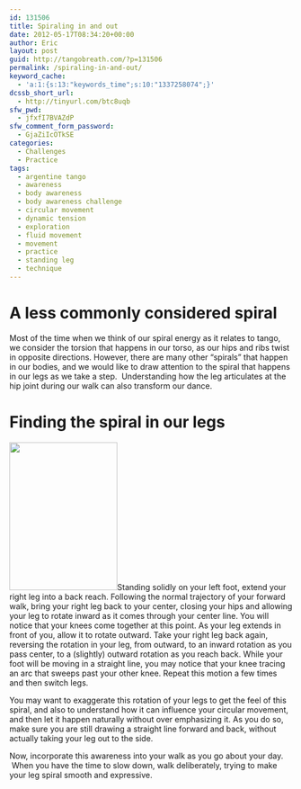 ```yaml
---
id: 131506
title: Spiraling in and out
date: 2012-05-17T08:34:20+00:00
author: Eric
layout: post
guid: http://tangobreath.com/?p=131506
permalink: /spiraling-in-and-out/
keyword_cache:
  - 'a:1:{s:13:"keywords_time";s:10:"1337258074";}'
dcssb_short_url:
  - http://tinyurl.com/btc8uqb
sfw_pwd:
  - jfxfI7BVAZdP
sfw_comment_form_password:
  - GjaZiIcOTkSE
categories:
  - Challenges
  - Practice
tags:
  - argentine tango
  - awareness
  - body awareness
  - body awareness challenge
  - circular movement
  - dynamic tension
  - exploration
  - fluid movement
  - movement
  - practice
  - standing leg
  - technique
---
```

# A less commonly considered spiral

Most of the time when we think of our spiral energy as it relates to
tango, we consider the torsion that happens in our torso, as our hips
and ribs twist in opposite directions. However, there are many other
&#8220;spirals&#8221; that happen in our bodies, and we would like
to draw attention to the spiral that happens in our legs as we take a
step.  Understanding how the leg articulates at the hip joint during
our walk can also transform our dance.

# Finding the spiral in our legs

[<img class="alignleft size-full
wp-image-131540" title="femoral spiral" alt=""
src="http://tangobreath.com/wp-content/uploads/2012/05/femoral-rotation.jpg"
width="192" height="263"
/>](http://tangobreath.com/wp-content/uploads/2012/05/femoral-rotation.jpg)Standing
solidly on your left foot, extend your right leg into a back
reach. Following the normal trajectory of your forward walk, bring
your right leg back to your center, closing your hips and allowing
your leg to rotate inward as it comes through your center line. You
will notice that your knees come together at this point. As your leg
extends in front of you, allow it to rotate outward. Take your right
leg back again, reversing the rotation in your leg, from outward, to an
inward rotation as you pass center, to a (slightly) outward rotation
as you reach back. While your foot will be moving in a straight line,
you may notice that your knee tracing an arc that sweeps past your other
knee. Repeat this motion a few times and then switch legs.

You may want to exaggerate this rotation of your legs to get the feel of
this spiral, and also to understand how it can influence your circular
movement, and then let it happen naturally without over emphasizing it. As
you do so, make sure you are still drawing a straight line forward and
back, without actually taking your leg out to the side.

Now, incorporate this awareness into your walk as you go about your
day.  When you have the time to slow down, walk deliberately, trying
to make your leg spiral smooth and expressive.
